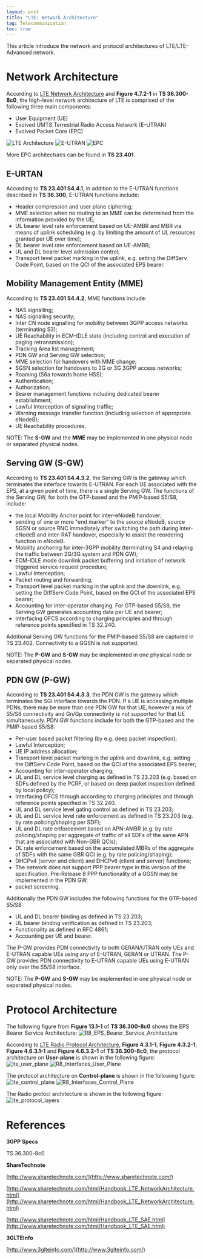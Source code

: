 ```yaml
---
layout: post
title: "LTE: Network Architecture"
tag: Telecommunication
toc: true
---
```


This article introduce the network and protocol architectures of LTE/LTE-Advanced network.

<!--more-->

# Network Architecture

According to [LTE Network Architecture](http://www.tutorialspoint.com/lte/lte_network_architecture.htm) and **Figure 4.7.2-1** in **TS 36.300-8c0**, the high-level network architecture of LTE is comprised of the following three main components:

* User Equipment (UE)
* Evolved UMTS Terrestrial Radio Access Network (E-UTRAN)
* Evolved Packet Core (EPC)

![LTE Architecture](/assets/lte_architecture.jpg)
![E-UTRAN](/assets/lte_e_utran.jpg)
![EPC](/assets/lte_epc.jpg)

More EPC architectures can be found in **TS 23.401**.

## E-URTAN

According to **TS 23.401 S4.4.1**, in addition to the E-UTRAN functions described in **TS 36.300**, E-UTRAN functions include:

* Header compression and user plane ciphering;
* MME selection when no routing to an MME can be determined from the information provided by the UE;
* UL bearer level rate enforcement based on UE-AMBR and MBR via means of uplink scheduling (e.g. by limiting the amount of UL resources granted per UE over time);
* DL bearer level rate enforcement based on UE-AMBR;
* UL and DL bearer level admission control;
* Transport level packet marking in the uplink, e.g. setting the DiffServ Code Point, based on the QCI of the associated EPS bearer.

## Mobility Management Entity (MME)

According to **TS 23.401 S4.4.2**, MME functions include:

* NAS signalling;
* NAS signalling security;
* Inter CN node signalling for mobility between 3GPP access networks (terminating S3);
* UE Reachability in ECM-IDLE state (including control and execution of paging retransmission);
* Tracking Area list management;
* PDN GW and Serving GW selection;
* MME selection for handovers with MME change;
* SGSN selection for handovers to 2G or 3G 3GPP access networks;
* Roaming (S6a towards home HSS);
* Authentication;
* Authorization;
* Bearer management functions including dedicated bearer establishment;
* Lawful Interception of signalling traffic;
* Warning message transfer function (including selection of appropriate eNodeB);
* UE Reachability procedures.

NOTE: The **S-GW** and the **MME** may be implemented in one physical node or separated physical nodes.

## Serving GW (S-GW)

According to **TS 23.401 S4.4.3.2**, the Serving GW is the gateway which terminates the interface towards E-UTRAN. For each UE associated with the EPS, at a given point of time, there is a single Serving GW. The functions of the Serving GW, for both the GTP-based and the PMIP-based S5/S8, include:

* the local Mobility Anchor point for inter-eNodeB handover;
* sending of one or more "end marker" to the source eNodeB, source SGSN or source RNC immediately after switching the path during inter-eNodeB and inter-RAT handover, especially to assist the reordering function in eNodeB.
* Mobility anchoring for inter-3GPP mobility (terminating S4 and relaying the traffic between 2G/3G system and PDN GW);
* ECM-IDLE mode downlink packet buffering and initiation of network triggered service request procedure;
* Lawful Interception;
* Packet routing and forwarding;
* Transport level packet marking in the uplink and the downlink, e.g. setting the DiffServ Code Point, based on the QCI of the associated EPS bearer;
* Accounting for inter-operator charging. For GTP-based S5/S8, the Serving GW generates accounting data per UE and bearer;
* Interfacing OFCS according to charging principles and through reference points specified in TS 32.240.

Additional Serving GW functions for the PMIP-based S5/S8 are captured in TS 23.402. Connectivity to a GGSN is not supported.

NOTE: The **P-GW** and **S-GW** may be implemented in one physical node or separated physical nodes.

## PDN GW (P-GW)

According to **TS 23.401 S4.4.3.3**, the PDN GW is the gateway which terminates the SGi interface towards the PDN. If a UE is accessing multiple PDNs, there may be more than one PDN GW for that UE, however a mix of S5/S8 connectivity and Gn/Gp connectivity is not supported for that UE simultaneously. PDN GW functions include for both the GTP-based and the PMIP-based S5/S8:

* Per-user based packet filtering (by e.g. deep packet inspection);
* Lawful Interception;
* UE IP address allocation;
* Transport level packet marking in the uplink and downlink, e.g. setting the DiffServ Code Point, based on the QCI of the associated EPS bearer;
* Accounting for inter-operator charging;
* UL and DL service level charging as defined in TS 23.203 (e.g. based on SDFs defined by the PCRF, or based on deep packet inspection defined by local policy);
* Interfacing OFCS through according to charging principles and through reference points specified in TS 32.240.
* UL and DL service level gating control as defined in TS 23.203;
* UL and DL service level rate enforcement as defined in TS 23.203 (e.g. by rate policing/shaping per SDF);
* UL and DL rate enforcement based on APN-AMBR (e.g. by rate policing/shaping per aggregate of traffic of all SDFs of the same APN that are associated with Non-GBR QCIs);
* DL rate enforcement based on the accumulated MBRs of the aggregate of SDFs with the same GBR QCI (e.g. by rate policing/shaping);
* DHCPv4 (server and client) and DHCPv6 (client and server) functions;
* The network does not support PPP bearer type in this version of the specification. Pre-Release 8 PPP functionality of a GGSN may be implemented in the PDN GW;
* packet screening.

Additionally the PDN GW includes the following functions for the GTP-based S5/S8:

* UL and DL bearer binding as defined in TS 23.203;
* UL bearer binding verification as defined in TS 23.203;
* Functionality as defined in RFC 4861;
* Accounting per UE and bearer.

The P-GW provides PDN connectivity to both GERAN/UTRAN only UEs and E-UTRAN capable UEs using any of E-UTRAN, GERAN or UTRAN. The P-GW provides PDN connectivity to E-UTRAN capable UEs using E-UTRAN only over the S5/S8 interface.

NOTE: The **P-GW** and **S-GW** may be implemented in one physical node or separated physical nodes.

# Protocol Architecture

The following figure from **Figure 13.1-1** of **TS 36.300-8c0** shows the EPS Bearer Service Architecture:
![R8_EPS_Bearer_Service_Architecture](/assets/R8_EPS_Bearer_Service_Architecture.png)

According to [LTE Radio Protocol Architecture](http://www.tutorialspoint.com/lte/lte_radio_protocol_architecture.htm), **Figure 4.3.1-1**, **Figure 4.3.2-1**, **Figure 4.6.3.1-1** and **Figure 4.6.3.2-1** of **TS 36.300-8c0**, the protocol architecture on **User-plane** is shown in the following figure:
![lte_user_plane](/assets/lte_user_plane.jpg)
![R8_Interfaces_User_Plane](/assets/R8_Interfaces_User_Plane.png)

The protocol architecture on **Control-plane** is shown in the following figure:
![lte_control_plane](/assets/lte_control_plane.jpg)
![R8_Interfaces_Control_Plane](/assets/R8_Interfaces_Control_Plane.png)

The Radio protocl architecture is shown in the following figure:
![lte_protocol_layers](/assets/lte_protocol_layers.jpg)

# References

**3GPP Specs**

TS 36.300-8c0

**ShareTechnote**

[http://www.sharetechnote.com/](http://www.sharetechnote.com/)

[http://www.sharetechnote.com/html/Handbook_LTE_NetworkArchitecture.html](http://www.sharetechnote.com/html/Handbook_LTE_NetworkArchitecture.html)

[http://www.sharetechnote.com/html/Handbook_LTE_SAE.html](http://www.sharetechnote.com/html/Handbook_LTE_SAE.html)

**3GLTEInfo**

[http://www.3glteinfo.com/](http://www.3glteinfo.com/)
